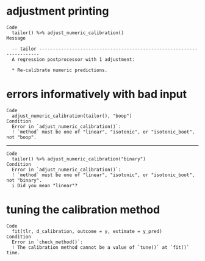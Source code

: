 # adjustment printing

    Code
      tailor() %>% adjust_numeric_calibration()
    Message
      
      -- tailor ----------------------------------------------------------------------
      A regression postprocessor with 1 adjustment:
      
      * Re-calibrate numeric predictions.

# errors informatively with bad input

    Code
      adjust_numeric_calibration(tailor(), "boop")
    Condition
      Error in `adjust_numeric_calibration()`:
      ! `method` must be one of "linear", "isotonic", or "isotonic_boot", not "boop".

---

    Code
      tailor() %>% adjust_numeric_calibration("binary")
    Condition
      Error in `adjust_numeric_calibration()`:
      ! `method` must be one of "linear", "isotonic", or "isotonic_boot", not "binary".
      i Did you mean "linear"?

# tuning the calibration method

    Code
      fit(tlr, d_calibration, outcome = y, estimate = y_pred)
    Condition
      Error in `check_method()`:
      ! The calibration method cannot be a value of `tune()` at `fit()` time.

